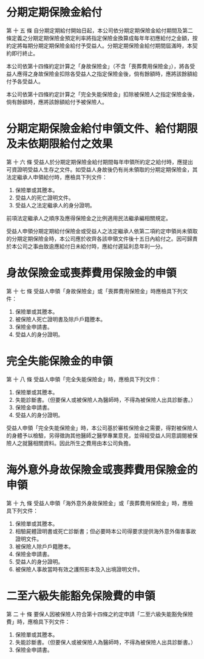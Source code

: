 # 分期定期保險金給付

第 十 五 條 自分期定期給付開始日起，本公司依分期定期保險金給付期間及第二條定義之分期定期保險金預定利率將指定保險金換算成每年年初應給付之金額，按約定將每期分期定期保險金給付予受益人。分期定期保險金給付期間屆滿時，本契約即行終止。

本公司依第十四條約定計算之「身故保險金」（不含「喪葬費用保險金」），將各受益人應得之身故保險金扣除各受益人之指定保險金後，倘有餘額時，應將該餘額給付予各受益人。

本公司依第十四條約定計算之「完全失能保險金」扣除被保險人之指定保險金後，倘有餘額時，應將該餘額給付予被保險人。

# 分期定期保險金給付申領文件、給付期限及未依期限給付之效果

第 十 六 條 受益人於分期定期保險金給付期間每年申領所約定之給付時，應提出可資證明受益人生存之文件。如受益人身故後仍有尚未領取的分期定期保險金，其法定繼承人申領給付時，應檢具下列文件：

1. 保險單或其謄本。
2. 受益人的死亡證明文件。
3. 受益人之法定繼承人的身分證明。

前項法定繼承人之順序及應得保險金之比例適用民法繼承編相關規定。

受益人申領分期定期給付保險金或受益人之法定繼承人依第二項約定申領尚未領取的分期定期保險金時，本公司應於收齊各該申領文件後十五日內給付之。因可歸責於本公司之事由致逾應給付日未給付時，應給付遲延利息年利一分。

# 身故保險金或喪葬費用保險金的申領

第 十 七 條 受益人申領「身故保險金」或「喪葬費用保險金」時應檢具下列文件：

1. 保險單或其謄本。
2. 被保險人死亡證明書及除戶戶籍謄本。
3. 保險金申請書。
4. 受益人的身分證明。

# 完全失能保險金的申領

第 十 八 條 受益人申領「完全失能保險金」時，應檢具下列文件：

1. 保險單或其謄本。
2. 失能診斷書。（但要保人或被保險人為醫師時，不得為被保險人出具診斷書。）
3. 保險金申請書。
4. 受益人的身分證明。

受益人申領「完全失能保險金」時，本公司基於審核保險金之需要，得對被保險人的身體予以檢驗，另得徵詢其他醫師之醫學專業意見，並得經受益人同意調閱被保險人之就醫相關資料。因此所生之費用由本公司負擔。

# 海外意外身故保險金或喪葬費用保險金的申領

第 十 九 條 受益人申領「海外意外身故保險金」或「喪葬費用保險金」時，應檢具下列文件：

1. 保險單或其謄本。
2. 相驗屍體證明書或死亡診斷書；但必要時本公司得要求提供海外意外傷害事故證明文件。
3. 被保險人除戶戶籍謄本。
4. 保險金申請書。
5. 受益人的身分證明。
6. 被保險人事故當時有效之護照影本及入出境證明文件。

# 二至六級失能豁免保險費的申領

第 二 十 條 要保人因被保險人符合第十四條之約定申請「二至六級失能豁免保險費」時，應檢具下列文件：

1. 保險單或其謄本。
2. 失能診斷書。（但要保人或被保險人為醫師時，不得為被保險人出具診斷書。）
3. 保險金申請書。